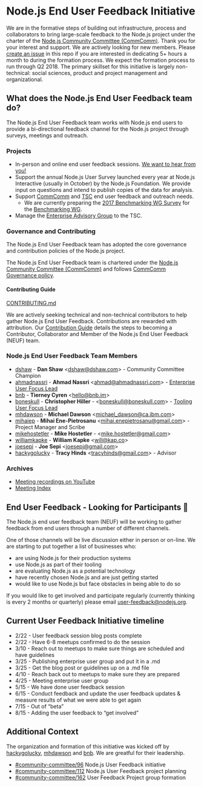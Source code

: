 # Node.js End User Feedback Initiative

We are in the formative steps of building out infrastructure, process and collaborators to bring large-scale feedback to the Node.js project under the charter of the [Node.js Community Committee (CommComm)](https://github.com/nodejs/community-committee). Thank you for your interest and support. We are actively looking for new members. Please [create an issue](https://github.com/nodejs/user-feedback/issues) in this repo if you are interested in dedicating 5+ hours a month to during the formation process. We expect the formation process to run through Q2 2018. The primary skillset for this initiative is largely non-technical: social sciences, product and project management and organizational.

## What does the Node.js End User Feedback team do?
The Node.js End User Feedback team works with Node.js end users to provide a bi-directional feedback channel for the Node.js project through surveys, meetings and outreach.

### Projects
* In-person and online end user feedback sessions. [We want to hear from you!](https://github.com/nodejs/user-feedback#end-user-feedback---looking-for-participants)
* Support the annual Node.js User Survey launched every year at Node.js Interactive (usually in October) by the Node.js Foundation. We provide input on questions and intend to publish copies of the data for analysis.
* Support [CommComm](https://github.com/nodejs/community-committee) and [TSC](https://github.com/nodejs/TSC) end user feedback and outreach needs.
  - We are currently preparing the [2017 Benchmarking WG Survey](https://github.com/nodejs/user-feedback/issues/22) for the [Benchmarking WG](https://github.com/nodejs/benchmarking).
* Manage the [Enterprise Advisory Group](https://github.com/nodejs/user-feedback/issues/18) to the TSC.

### Governance and Contributing
The Node.js End User Feedback team has adopted the core governance and contribution policies of the Node.js project.

The Node.js End User Feedback team is chartered under the [Node.js Community Committee (CommComm)](https://github.com/nodejs/community-committee) and follows [CommComm Governance policy](https://github.com/nodejs/community-committee/blob/master/GOVERNANCE.md).

#### Contributing Guide

[CONTRIBUTING.md](./CONTRIBUTING.md)

We are actively seeking technical and non-technical contributors to help gather Node.js End User Feedback. Contributions are rewarded with attribution. Our [Contribution Guide](./CONTRIBUTING.md) details the steps to becoming a Contributor, Collaborator and Member of the Node.js End User Feedback (NEUF) team.

### Node.js End User Feedback Team Members

* [dshaw](https://github.com/dshaw) - **Dan Shaw** &lt;dshaw@dshaw.com&gt; - Community Committee Champion
* [ahmadnassri](https://github.com/ahmadnassri) - **Ahmad Nassri** &lt;ahmad@ahmadnassri.com&gt; - [Enterprise User Focus Lead](https://github.com/nodejs/user-feedback/issues?q=label%3Auser-feedback-enterprise)
* [bnb](https://github.com/bnb) - **Tierney Cyren** &lt;hello@bnb.im&gt;
* [boneskull](https://github.com/boneskull) - **Christopher Hiller** - &lt;boneskull@boneskull.com&gt; - [Tooling User Focus Lead](https://github.com/nodejs/user-feedback/issues?q=label%3Auser-feedback-tooling)
* [mhdawson](https://github.com/mhdawson) - **Michael Dawson** &lt;michael_dawson@ca.ibm.com&gt;
* [mihaiep](https://github.com/mihaiep) - **Mihai Ene-Pietrosanu** &lt;mihai.enepietrosanu@gmail.com&gt; - Project Manager and Scribe
* [mikehostetler](https://github.com/mikehostetler) - **Mike Hostetler** - &lt;mike.hostetler@gmail.com&gt;
* [williamkapke](https://github.com/williamkapke) - **William Kapke** &lt;will@kap.co&gt;
* [joesepi](https://github.com/joesepi) - **Joe Sepi** &lt;joesepi@gmail.com&gt;
* [hackygolucky](https://github.com/hackygolucky) - **Tracy Hinds** &lt;tracyhinds@gmail.com&gt; - Advisor

### Archives
* [Meeting recordings on YouTube](https://www.youtube.com/playlist?list=PLfMzBWSH11xY08hahRrbpvccelFSa6rUQ)
* [Meeting Index](https://github.com/nodejs/user-feedback/tree/master/meetings)

## End User Feedback - Looking for Participants :tada:

The Node.js end user feedback team (NEUF) will be working to gather feedback from end users through a number of different channels.

One of those channels will be live discussion either in person or on-line. We are starting to put together a list of businesses who:

* are using Node.js for their production systems
* use Node.js as part of their tooling
* are evaluating Node.js as a potential technology
* have recently chosen Node.js and are just getting started
* would like to use Node.js but face obstacles in being able to do so

If you would like to get involved and participate regularly (currently thinking is every 2 months or quarterly)
please email user-feedback@nodejs.org.

## Current User Feedback Initiative timeline 

* 2/22 - User feedback session blog posts complete
* 2/22 - Have 6-8 meetups confirmed to do the session
* 3/10 - Reach out to meetups to make sure things are scheduled and have guidelines
* 3/25 - Publishing enterprise user group and put it in a .md
* 3/25 - Get the blog post or guidelines up on a .md file
* 4/10 - Reach back out to meetups to make sure they are prepared
* 4/25 - Meeting enterprise user group
* 5/15 - We have done user feedback session
* 6/15 - Conduct feedback and update the user feedback updates & measure results of what we were able to get again
* 7/15 - Out of “beta”
* 8/15 - Adding the user feedback to “get involved”

## Additional Context

The organization and formation of this initiative was kicked off by [hackygolucky](https://github.com/hackygolucky), [mhdawson](https://github.com/mhdawson) and [bnb](https://github.com/bnb). We are greatful for their leadership.

* [#community-committee/96](https://github.com/nodejs/community-committee/issues/96) Node.js User Feedback initiative
* [#community-committee/112](https://github.com/nodejs/community-committee/issues/112) Node.js User Feedback project planning
* [#community-committee/162](https://github.com/nodejs/community-committee/issues/162) User Feedback Project group formation
